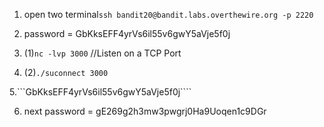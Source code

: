 
1. open two terminal```ssh bandit20@bandit.labs.overthewire.org -p 2220 ```

2. password = GbKksEFF4yrVs6il55v6gwY5aVje5f0j

3. (1)```nc -lvp 3000``` //Listen on a TCP Port

4. (2)```./suconnect 3000```

5.```GbKksEFF4yrVs6il55v6gwY5aVje5f0j````

6. next password = gE269g2h3mw3pwgrj0Ha9Uoqen1c9DGr
